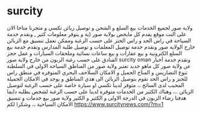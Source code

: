 # surcity
ولاية صور لجميع الخدمات بيع السلع و الشحن و توصيل زبائن تكسي و متجرنا  متاحا الان على النت موقع يقدم كل مايخص بولاية صور (ية و يتوفر معلومات كثير , ونقدم خدمة السياحة في راس الحد و راس الجنز على حسب الرغبة وممكن نعمل تنسيق مع الزبائن خارج الولاية صور ونقدم خدمة توصيل المعلمات و توصيل طلبة المدارس ونقدم خدمة بيع السلع الكترونية و بيع عقارات و بيع ساعات نسائية وملحقات السيارات و عمل حجز الفنادق على حسب رغبة الزبون من خارج ولاية صور surcity oman ونقدم خدمة أخبار عن ولاية صور كل ماهو جديد تعتبر ولاية صور من المناطق السياحة الاولى في السلطنة تنوع التضاريس و المناخ الجميل و الامكان السلاحف البحري المتوفره في منطق راس للجنز و راس الحد نقوم بتوصيل الزبائن الى هذي المناطق و يوجد في الامكان الجميلة المحبب لدى السائح ،، متوفر لدينا تكسي او سيارة خاصة على حسب الرغبة لتوصيل الزبائن ..، وهناك الكثير من الخدمات متوفرة لدينا على حسب الرغبة لشخص بطلبه دايما هدفنا رضاء الزبون في الدرجة الاولى و الكثير و الكثير ولاية صور بيع خدمات و تنسيق الامكان السياحية ،، وشكرا لكم 
https://www.surcitynews.com/?m=1
